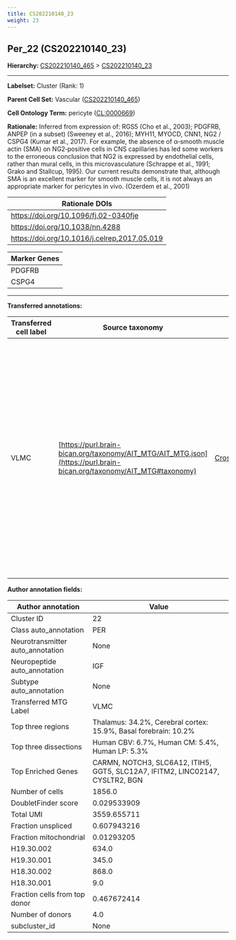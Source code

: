 ```yaml
---
title: CS202210140_23
weight: 23
---
```

## Per_22 (CS202210140_23)
<b>Hierarchy: </b>
[CS202210140_465](https://purl.brain-bican.org/taxonomy/CS202210140#CS202210140_465) >
[CS202210140_23](https://purl.brain-bican.org/taxonomy/CS202210140#CS202210140_23)

---


**Labelset:** Cluster (Rank: 1)

**Parent Cell Set:** Vascular ([CS202210140_465](https://purl.brain-bican.org/taxonomy/CS202210140#CS202210140_465))



**Cell Ontology Term:**  pericyte ([CL:0000669](https://www.ebi.ac.uk/ols/ontologies/cl/terms?obo_id=CL:0000669)) 

**Rationale:** Inferred from expression of: RGS5 (Cho et al., 2003);  PDGFRB, ANPEP (in a subset) (Sweeney et al., 2016); MYH11, MYOCD, CNN1, NG2 / CSPG4 (Kumar et al., 2017).   For example, the absence of α‐smooth muscle actin (SMA) on NG2‐positive cells in CNS capillaries has led some workers to the erroneous conclusion that NG2 is expressed by endothelial cells, rather than mural cells, in this microvasculature (Schrappe et al., 1991; Grako and Stallcup, 1995). Our current results demonstrate that, although SMA is an excellent marker for smooth muscle cells, it is not always an appropriate marker for pericytes in vivo. (Ozerdem et al., 2001)

| Rationale DOIs |
|----------------|
|https://doi.org/10.1096/fj.02-0340fje|
|https://doi.org/10.1038/nn.4288|
|https://doi.org/10.1016/j.celrep.2017.05.019|

[MARKER GENES.]: #


| Marker Genes |
|--------------|
|PDGFRB|
|CSPG4|

---

[TRANSFERRED ANNOTATIONS.]: #


**Transferred annotations:**

| Transferred cell label | Source taxonomy | Source node accession | Algorithm name | Comment |
|------------------------|-----------------|-----------------------|----------------|---------|
|VLMC|[https://purl.brain-bican.org/taxonomy/AIT_MTG/AIT_MTG.json](https://purl.brain-bican.org/taxonomy/AIT_MTG#taxonomy)|[CrossArea_subclass:f6b98fd9f4](https://purl.brain-bican.org/taxonomy/AIT_MTG#CrossArea_subclass_f6b98fd9f4)||We performed PCA (50 components) on our full dataset, trained a random forest classifier (scikit-learn, class_ weight=‘balanced’, max_depth=50) on the MTG labels, and then predicted labels for all cells. We labeled each cluster with the mode of its constituent cells if two conditions were met: more than 0.8 of predicted labels matched the mode, and the mean probability of these pre- dictions was greater than 0.8.|

[AUTHOR ANNOTATION FIELDS.]: #


**Author annotation fields:**

| Author annotation | Value |
|-------------------|-------|
|Cluster ID|22|
|Class auto_annotation|PER|
|Neurotransmitter auto_annotation|None|
|Neuropeptide auto_annotation|IGF|
|Subtype auto_annotation|None|
|Transferred MTG Label|VLMC|
|Top three regions|Thalamus: 34.2%, Cerebral cortex: 15.9%, Basal forebrain: 10.2%|
|Top three dissections|Human CBV: 6.7%, Human CM: 5.4%, Human LP: 5.3%|
|Top Enriched Genes|CARMN, NOTCH3, SLC6A12, ITIH5, GGT5, SLC12A7, IFITM2, LINC02147, CYSLTR2, BGN|
|Number of cells|1856.0|
|DoubletFinder score|0.029533909|
|Total UMI|3559.655711|
|Fraction unspliced|0.607943216|
|Fraction mitochondrial|0.01293205|
|H19.30.002|634.0|
|H19.30.001|345.0|
|H18.30.002|868.0|
|H18.30.001|9.0|
|Fraction cells from top donor|0.467672414|
|Number of donors|4.0|
|subcluster_id|None|
